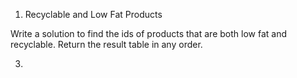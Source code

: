 1. Recyclable and Low Fat Products
   
Write a solution to find the ids of products that are both low fat and recyclable.
Return the result table in any order.

3. 
